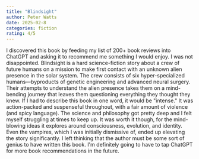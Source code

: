 ```yaml
---
title: "Blindsight"
author: Peter Watts
date: 2025-02-8
categories: fiction
rating: 4/5
---
```


I discovered this book by feeding my list of 200+ book reviews into ChatGPT and asking it to recommend me something I would enjoy. I was not disappointed. Blindsight is a hard science-fiction story about a crew of future humans on a mission to make first contact with an unknown alien presence in the solar system. The crew consists of six hyper-specialized humans—byproducts of genetic engineering and advanced neural surgery. Their attempts to understand the alien presence takes them on a mind-bending journey that leaves them questioning everything they thought they knew. If I had to describe this book in one word, it would be "intense." It was action-packed and suspenseful throughout, with a fair amount of violence (and spicy language). The science and philosophy got pretty deep and I felt myself struggling at times to keep up. It was worth it though, for the mind-blowing ideas it explores around consciousness, evolution, and identity. Even the vampires, which I was initially dismissive of, ended up elevating the story significantly. I left thinking that the author must be some sort of genius to have written this book. I'm definitely going to have to tap ChatGPT for more book recommendations in the future.
